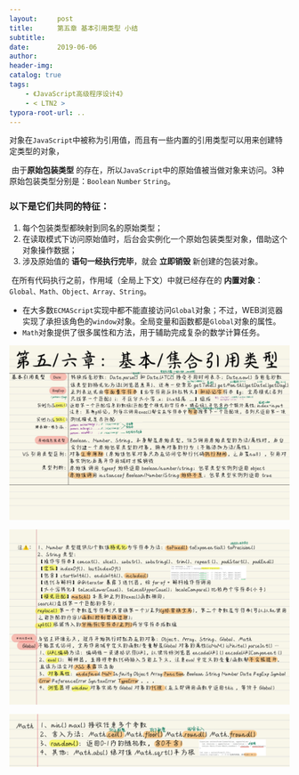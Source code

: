 ```yaml
---
layout:     post
title:      第五章 基本引用类型 小结
subtitle:  
date:       2019-06-06
author:     
header-img: 
catalog: true
tags:
    - 《JavaScript高级程序设计4》
    - < LTN2 >
typora-root-url: ..
---
```


​    对象在`JavaScript`中被称为引用值，而且有一些内置的引用类型可以用来创建特定类型的对象，

​    由于**原始包装类型** 的存在，所以`JavaScript`中的原始值被当做对象来访问。3种原始包装类型分别是：`Boolean` `Number` `String`。

### 以下是它们共同的特征：

1. 每个包装类型都映射到同名的原始类型；
2. 在读取模式下访问原始值时，后台会实例化一个原始包装类型对象，借助这个对象操作数据；
3. 涉及原始值的 **语句一经执行完毕**，就会 **立即销毁** 新创建的包装对象。

​    在所有代码执行之前，作用域（全局上下文）中就已经存在的 **内置对象**：`Global、Math、Object、Array、String`。

- 在大多数`ECMAScript`实现中都不能直接访问`Global`对象；不过，WEB浏览器实现了承担该角色的`window`对象。全局变量和函数都是`Global`对象的属性。
- `Math`对象提供了很多属性和方法，用于辅助完成复杂的数学计算任务。

![《红宝书》-13](/../img/assets_2023/《红宝书》-13.jpg)

![《红宝书》-14 2](/../img/assets_2023/《红宝书》-14.png)

![IMG_F7DF812F5B3E-1](/../img/assets_2023/IMG_F7DF812F5B3E-1.jpeg)

